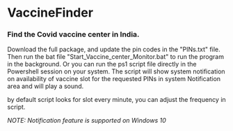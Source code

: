 # VaccineFinder

### Find the Covid vaccine center in India.

Download the full package, and update the pin codes in the "PINs.txt" file. 
Then run the bat file "Start_Vaccine_center_Monitor.bat" to run the program in the background.
Or you can run the ps1 script file directly in the Powershell session on your system.
The script will show system notification on availability of vaccine slot for the requested PINs in system Notification area and will play a sound.

by default script looks for slot every minute, you can adjust the frequency in script.

*NOTE: Notification feature is supported on Windows 10*
